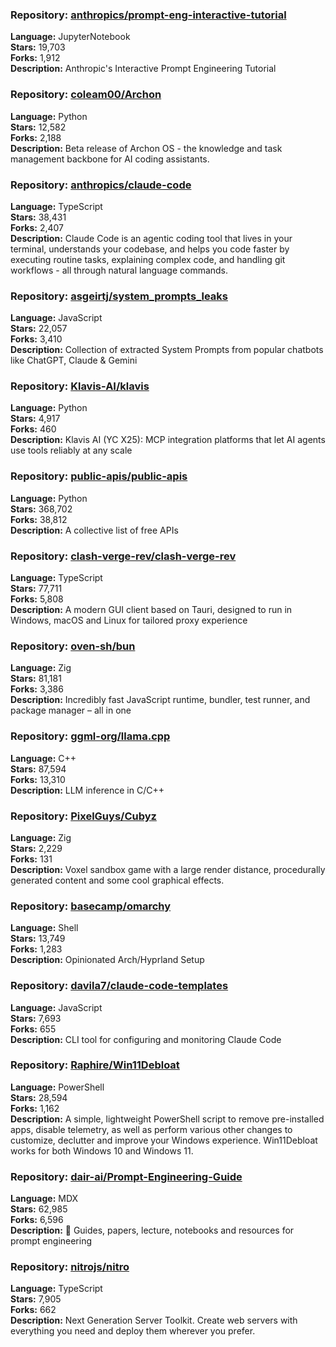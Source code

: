 ### **Repository:** [anthropics/prompt-eng-interactive-tutorial](https://github.com/anthropics/prompt-eng-interactive-tutorial)

**Language:** JupyterNotebook  
**Stars:** 19,703  
**Forks:** 1,912  
**Description:** Anthropic's Interactive Prompt Engineering Tutorial

### **Repository:** [coleam00/Archon](https://github.com/coleam00/Archon)

**Language:** Python  
**Stars:** 12,582  
**Forks:** 2,188  
**Description:** Beta release of Archon OS - the knowledge and task management backbone for AI coding assistants.

### **Repository:** [anthropics/claude-code](https://github.com/anthropics/claude-code)

**Language:** TypeScript  
**Stars:** 38,431  
**Forks:** 2,407  
**Description:** Claude Code is an agentic coding tool that lives in your terminal, understands your codebase, and helps you code faster by executing routine tasks, explaining complex code, and handling git workflows - all through natural language commands.

### **Repository:** [asgeirtj/system_prompts_leaks](https://github.com/asgeirtj/system_prompts_leaks)

**Language:** JavaScript  
**Stars:** 22,057  
**Forks:** 3,410  
**Description:** Collection of extracted System Prompts from popular chatbots like ChatGPT, Claude & Gemini

### **Repository:** [Klavis-AI/klavis](https://github.com/Klavis-AI/klavis)

**Language:** Python  
**Stars:** 4,917  
**Forks:** 460  
**Description:** Klavis AI (YC X25): MCP integration platforms that let AI agents use tools reliably at any scale

### **Repository:** [public-apis/public-apis](https://github.com/public-apis/public-apis)

**Language:** Python  
**Stars:** 368,702  
**Forks:** 38,812  
**Description:** A collective list of free APIs

### **Repository:** [clash-verge-rev/clash-verge-rev](https://github.com/clash-verge-rev/clash-verge-rev)

**Language:** TypeScript  
**Stars:** 77,711  
**Forks:** 5,808  
**Description:** A modern GUI client based on Tauri, designed to run in Windows, macOS and Linux for tailored proxy experience

### **Repository:** [oven-sh/bun](https://github.com/oven-sh/bun)

**Language:** Zig  
**Stars:** 81,181  
**Forks:** 3,386  
**Description:** Incredibly fast JavaScript runtime, bundler, test runner, and package manager – all in one

### **Repository:** [ggml-org/llama.cpp](https://github.com/ggml-org/llama.cpp)

**Language:** C++  
**Stars:** 87,594  
**Forks:** 13,310  
**Description:** LLM inference in C/C++

### **Repository:** [PixelGuys/Cubyz](https://github.com/PixelGuys/Cubyz)

**Language:** Zig  
**Stars:** 2,229  
**Forks:** 131  
**Description:** Voxel sandbox game with a large render distance, procedurally generated content and some cool graphical effects.

### **Repository:** [basecamp/omarchy](https://github.com/basecamp/omarchy)

**Language:** Shell  
**Stars:** 13,749  
**Forks:** 1,283  
**Description:** Opinionated Arch/Hyprland Setup

### **Repository:** [davila7/claude-code-templates](https://github.com/davila7/claude-code-templates)

**Language:** JavaScript  
**Stars:** 7,693  
**Forks:** 655  
**Description:** CLI tool for configuring and monitoring Claude Code

### **Repository:** [Raphire/Win11Debloat](https://github.com/Raphire/Win11Debloat)

**Language:** PowerShell  
**Stars:** 28,594  
**Forks:** 1,162  
**Description:** A simple, lightweight PowerShell script to remove pre-installed apps, disable telemetry, as well as perform various other changes to customize, declutter and improve your Windows experience. Win11Debloat works for both Windows 10 and Windows 11.

### **Repository:** [dair-ai/Prompt-Engineering-Guide](https://github.com/dair-ai/Prompt-Engineering-Guide)

**Language:** MDX  
**Stars:** 62,985  
**Forks:** 6,596  
**Description:** 🐙 Guides, papers, lecture, notebooks and resources for prompt engineering

### **Repository:** [nitrojs/nitro](https://github.com/nitrojs/nitro)

**Language:** TypeScript  
**Stars:** 7,905  
**Forks:** 662  
**Description:** Next Generation Server Toolkit. Create web servers with everything you need and deploy them wherever you prefer.

